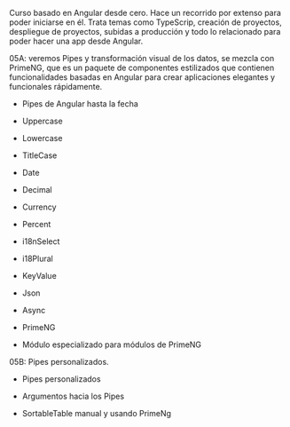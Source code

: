 Curso basado en Angular desde cero. Hace un recorrido por extenso para poder iniciarse en él. Trata temas como TypeScrip, creación de proyectos, despliegue de proyectos, subidas a producción y todo lo relacionado para poder hacer una app desde Angular.

05A: veremos Pipes y transformación visual de los datos, se mezcla con PrimeNG, que es un paquete de componentes estilizados que contienen funcionalidades basadas en Angular para crear aplicaciones elegantes y funcionales rápidamente.

  - Pipes de Angular hasta la fecha
  
  - Uppercase
  
  - Lowercase
  
  - TitleCase
  
  - Date
  
  - Decimal
  
  - Currency
  
  - Percent
  
  - i18nSelect
  
  - i18Plural
  
  - KeyValue
  
  - Json
  
  - Async
  
  - PrimeNG
  
  - Módulo especializado para módulos de PrimeNG

05B: Pipes personalizados.

  - Pipes personalizados

  - Argumentos hacia los Pipes

  - SortableTable manual y usando PrimeNg
